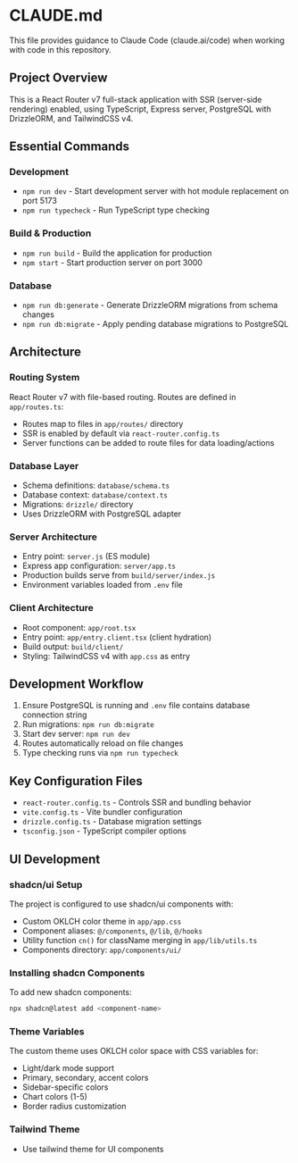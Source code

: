 # CLAUDE.md

This file provides guidance to Claude Code (claude.ai/code) when working with code in this repository.

## Project Overview
This is a React Router v7 full-stack application with SSR (server-side rendering) enabled, using TypeScript, Express server, PostgreSQL with DrizzleORM, and TailwindCSS v4.

## Essential Commands

### Development
- `npm run dev` - Start development server with hot module replacement on port 5173
- `npm run typecheck` - Run TypeScript type checking

### Build & Production
- `npm run build` - Build the application for production
- `npm start` - Start production server on port 3000

### Database
- `npm run db:generate` - Generate DrizzleORM migrations from schema changes
- `npm run db:migrate` - Apply pending database migrations to PostgreSQL

## Architecture

### Routing System
React Router v7 with file-based routing. Routes are defined in `app/routes.ts`:
- Routes map to files in `app/routes/` directory
- SSR is enabled by default via `react-router.config.ts`
- Server functions can be added to route files for data loading/actions

### Database Layer
- Schema definitions: `database/schema.ts`
- Database context: `database/context.ts`
- Migrations: `drizzle/` directory
- Uses DrizzleORM with PostgreSQL adapter

### Server Architecture
- Entry point: `server.js` (ES module)
- Express app configuration: `server/app.ts`
- Production builds serve from `build/server/index.js`
- Environment variables loaded from `.env` file

### Client Architecture
- Root component: `app/root.tsx`
- Entry point: `app/entry.client.tsx` (client hydration)
- Build output: `build/client/`
- Styling: TailwindCSS v4 with `app.css` as entry

## Development Workflow
1. Ensure PostgreSQL is running and `.env` file contains database connection string
2. Run migrations: `npm run db:migrate`
3. Start dev server: `npm run dev`
4. Routes automatically reload on file changes
5. Type checking runs via `npm run typecheck`

## Key Configuration Files
- `react-router.config.ts` - Controls SSR and bundling behavior
- `vite.config.ts` - Vite bundler configuration
- `drizzle.config.ts` - Database migration settings
- `tsconfig.json` - TypeScript compiler options

## UI Development

### shadcn/ui Setup
The project is configured to use shadcn/ui components with:
- Custom OKLCH color theme in `app/app.css`
- Component aliases: `@/components`, `@/lib`, `@/hooks`
- Utility function `cn()` for className merging in `app/lib/utils.ts`
- Components directory: `app/components/ui/`

### Installing shadcn Components
To add new shadcn components:
```bash
npx shadcn@latest add <component-name>
```

### Theme Variables
The custom theme uses OKLCH color space with CSS variables for:
- Light/dark mode support
- Primary, secondary, accent colors
- Sidebar-specific colors
- Chart colors (1-5)
- Border radius customization

### Tailwind Theme
- Use tailwind theme for UI components